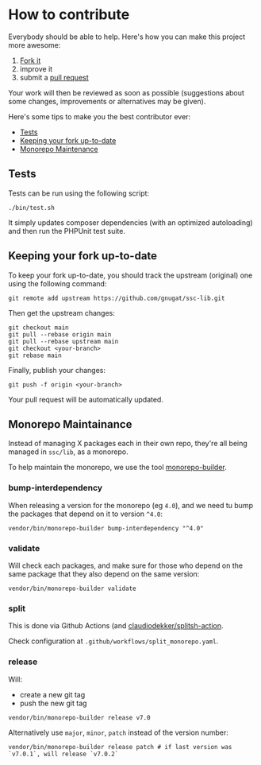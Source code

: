 # How to contribute

Everybody should be able to help. Here's how you can make this project more
awesome:

1. [Fork it](https://github.com/gnugat/ssc-lib/fork_select)
2. improve it
3. submit a [pull request](https://help.github.com/articles/creating-a-pull-request)

Your work will then be reviewed as soon as possible (suggestions about some
changes, improvements or alternatives may be given).

Here's some tips to make you the best contributor ever:

* [Tests](#tests)
* [Keeping your fork up-to-date](#keeping-your-fork-up-to-date)
* [Monorepo Maintenance](#monorepo-maintainance)

## Tests

Tests can be run using the following script:

```console
./bin/test.sh
```

It simply updates composer dependencies (with an optimized autoloading) and then
run the PHPUnit test suite.

## Keeping your fork up-to-date

To keep your fork up-to-date, you should track the upstream (original) one
using the following command:

```console
git remote add upstream https://github.com/gnugat/ssc-lib.git
```

Then get the upstream changes:

```console
git checkout main
git pull --rebase origin main
git pull --rebase upstream main
git checkout <your-branch>
git rebase main
```

Finally, publish your changes:

```console
git push -f origin <your-branch>
```

Your pull request will be automatically updated.

## Monorepo Maintainance

Instead of managing X packages each in their own repo, they're all being managed in `ssc/lib`, as a monorepo.

To help maintain the monorepo, we use the tool [monorepo-builder](https://github.com/symplify/monorepo-builder).

### bump-interdependency

When releasing a version for the monorepo (eg `4.0`), and we need tu bump the packages that depend on it to version `^4.0`:

```console
vendor/bin/monorepo-builder bump-interdependency "^4.0"
```

### validate

Will check each packages, and make sure for those who depend on the same package that they also depend on the same version:

```console
vendor/bin/monorepo-builder validate
```

### split

This is done via Github Actions (and [claudiodekker/splitsh-action](https://github.com/claudiodekker/splitsh-action).

Check configuration at `.github/workflows/split_monorepo.yaml`.

### release

Will:

* create a new git tag
* push the new git tag

```console
vendor/bin/monorepo-builder release v7.0
```

Alternatively use `major`, `minor`, `patch` instead of the version number:

```console
vendor/bin/monorepo-builder release patch # if last version was `v7.0.1`, will release `v7.0.2`
```
